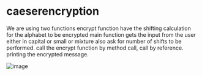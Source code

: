 # caeserencryption
We are using two functions
encrypt function have the shifting calculation for the alphabet to be encrypted
main function gets the input from the user either in capital or small or mixture
also ask for number of shifts to be performed.
call the encrypt function by method call, call by reference.
printing the encrypted message.




![image](https://user-images.githubusercontent.com/91335093/192877161-0a484db5-b1f6-4191-ad85-3dc4069f9fcf.png)
